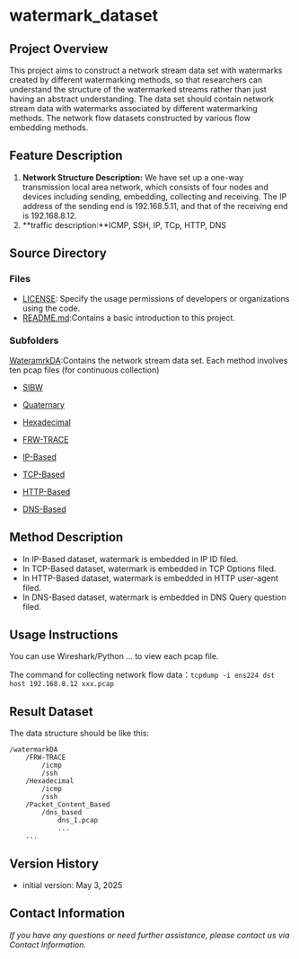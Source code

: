 # watermark_dataset
## Project Overview
This project aims to construct a network stream data set with watermarks created by different watermarking methods, so that researchers can understand the structure of the watermarked streams rather than just having an abstract understanding. The data set should contain network stream data with watermarks associated by different watermarking methods.
The network flow datasets constructed by various flow embedding methods.

## Feature Description
1. **Network Structure Description:** We have set up a one-way transmission local area network, which consists of four nodes and devices including sending, embedding, collecting and receiving. The IP address of the sending end is 192.168.5.11, and that of the receiving end is 192.168.8.12.
2. **traffic description:**ICMP, SSH, IP, TCp, HTTP, DNS

## Source Directory
### Files
- [LICENSE](./LICENSE): Specify the usage permissions of developers or organizations using the code.
- [README.md](./README.md):Contains a basic introduction to this project.
### Subfolders
[WateramrkDA](./):Contains the network stream data set. Each method involves ten pcap files (for continuous collection)

- [SIBW](./centroid/)

- [Quaternary](./interval_counting_2bit/)

- [Hexadecimal](./interval_counting_4bit/)

- [FRW-TRACE](./multi_beacon/)

- [IP-Based](./packet_content_based/ip_based/)

- [TCP-Based](./packet_content_based/tcp_based/)

- [HTTP-Based](./packet_content_based/http_based/)

- [DNS-Based](./packet_content_based/dns_based/)

## Method Description
- In IP-Based dataset, watermark is embedded in IP ID filed.
- In TCP-Based dataset, watermark is embedded in TCP Options filed.
- In HTTP-Based dataset, watermark is embedded in HTTP user-agent filed.
- In DNS-Based dataset, watermark is embedded in DNS Query question filed.

## Usage Instructions
You can use Wireshark/Python ... to view each pcap file.


The command for collecting network flow data：`tcpdump -i ens224 dst host 192.168.8.12 xxx.pcap`

## Result Dataset
The data structure should be like this:
```
/watermarkDA
    /FRW-TRACE
        /icmp
        /ssh
    /Hexadecimal
        /icmp
        /ssh
    /Packet_Content_Based
        /dns_based
            dns_1.pcap
            ...
    ...
```

## Version History
- initial version: May 3, 2025
## Contact Information
_If you have any questions or need further assistance, please contact us via Contact Information._